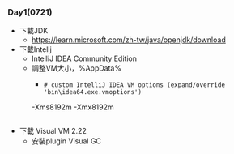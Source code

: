 ### Day1(0721)
- 下載JDK
  - https://learn.microsoft.com/zh-tw/java/openjdk/download
- 下載Intellj
  - IntelliJ IDEA Community Edition
  - 調整VM大小，%AppData%
    - ```
      # custom IntelliJ IDEA VM options (expand/override 'bin\idea64.exe.vmoptions')
     -Xms8192m
     -Xmx8192m
      ```
- 下載 Visual VM 2.22
  - 安裝plugin Visual GC
